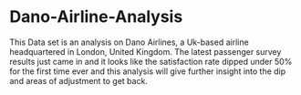 # Dano-Airline-Analysis
This Data set is an analysis on Dano Airlines, a Uk-based airline headquartered in London, United Kingdom. The latest passenger survey results just came in and it looks like the satisfaction rate dipped under 50% for the first time ever and this analysis will give further insight into the dip and areas of adjustment to get back.

